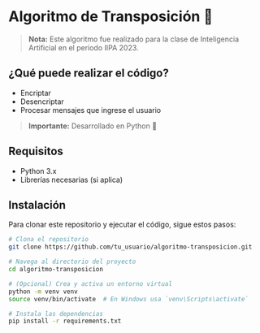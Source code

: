 # Algoritmo de Transposición 🐍

> **Nota:** Este algoritmo fue realizado para la clase de Inteligencia Artificial en el periodo IIPA 2023.

## ¿Qué puede realizar el código?
- Encriptar
- Desencriptar
- Procesar mensajes que ingrese el usuario
> **Importante:** Desarrollado en Python 🐍

## Requisitos
- Python 3.x
- Librerías necesarias (si aplica)

## Instalación
Para clonar este repositorio y ejecutar el código, sigue estos pasos:

```bash
# Clona el repositorio
git clone https://github.com/tu_usuario/algoritmo-transposicion.git

# Navega al directorio del proyecto
cd algoritmo-transposicion

# (Opcional) Crea y activa un entorno virtual
python -m venv venv
source venv/bin/activate  # En Windows usa `venv\Scripts\activate`

# Instala las dependencias
pip install -r requirements.txt
